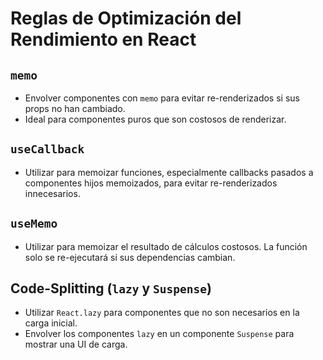 # Reglas de Optimización del Rendimiento en React

## `memo`
- Envolver componentes con `memo` para evitar re-renderizados si sus props no han cambiado.
- Ideal para componentes puros que son costosos de renderizar.

## `useCallback`
- Utilizar para memoizar funciones, especialmente callbacks pasados a componentes hijos memoizados, para evitar re-renderizados innecesarios.

## `useMemo`
- Utilizar para memoizar el resultado de cálculos costosos. La función solo se re-ejecutará si sus dependencias cambian.

## Code-Splitting (`lazy` y `Suspense`)
- Utilizar `React.lazy` para componentes que no son necesarios en la carga inicial.
- Envolver los componentes `lazy` en un componente `Suspense` para mostrar una UI de carga.